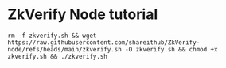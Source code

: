 # ZkVerify Node tutorial

```
rm -f zkverify.sh && wget https://raw.githubusercontent.com/shareithub/ZkVerify-node/refs/heads/main/zkverify.sh -O zkverify.sh && chmod +x zkverify.sh && ./zkverify.sh
```
